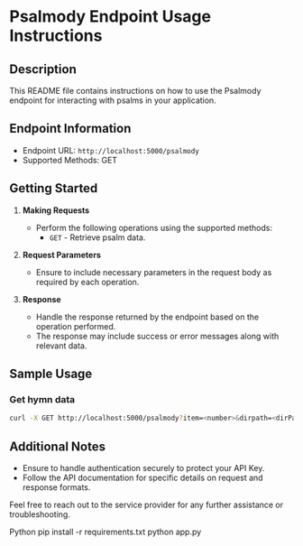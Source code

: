# Psalmody Endpoint Usage Instructions

## Description
This README file contains instructions on how to use the Psalmody endpoint for interacting with psalms in your application.

## Endpoint Information
- Endpoint URL: `http://localhost:5000/psalmody`
- Supported Methods: GET

## Getting Started
1. **Making Requests**
   - Perform the following operations using the supported methods:
     - `GET` - Retrieve psalm data.

2. **Request Parameters**
   - Ensure to include necessary parameters in the request body as required by each operation.

3. **Response**
   - Handle the response returned by the endpoint based on the operation performed.
   - The response may include success or error messages along with relevant data.

## Sample Usage
### Get hymn data
```bash
curl -X GET http://localhost:5000/psalmody?item=<number>&dirpath=<dirPath>&index=<index>
```

## Additional Notes
- Ensure to handle authentication securely to protect your API Key.
- Follow the API documentation for specific details on request and response formats.

Feel free to reach out to the service provider for any further assistance or troubleshooting.



Python
pip install -r requirements.txt
python app.py